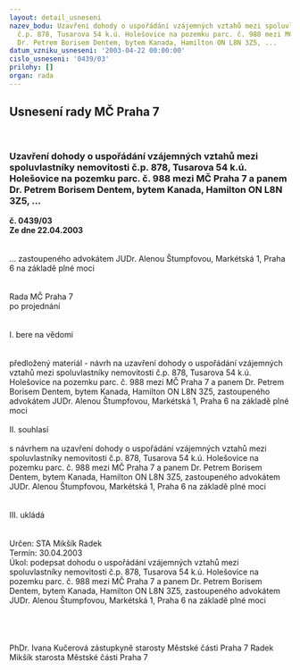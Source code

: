 ```yaml
---
layout: detail_usneseni
nazev_bodu: Uzavření dohody o uspořádání vzájemných vztahů mezi spoluvlastníky nemovitosti
  č.p. 878, Tusarova 54 k.ú. Holešovice na pozemku parc. č. 988 mezi MČ Praha 7 a  panem
  Dr. Petrem Borisem Dentem, bytem Kanada, Hamilton ON L8N 3Z5, ...
datum_vzniku_usneseni: '2003-04-22 00:00:00'
cislo_usneseni: '0439/03'
prilohy: []
organ: rada
---
```

<div id="ucUsn_pList" class="usn">
	<span><h2>Usnesení rady MČ Praha 7 </h2>
<br></span><div class="standBody">
<span><h3>Uzavření dohody o uspořádání vzájemných vztahů mezi spoluvlastníky nemovitosti č.p. 878, Tusarova 54 k.ú. Holešovice na pozemku parc. č. 988 mezi MČ Praha 7 a  panem Dr. Petrem Borisem Dentem, bytem Kanada, Hamilton ON L8N 3Z5, ...</h3></span><div class="center">
		<strong>č. 0439/03</strong><br>
	</div>
<div class="center">
		<strong>Ze dne 22.04.2003</strong><br><br>
	</div>
<br>... zastoupeného advokátem JUDr. Alenou Štumpfovou, Markétská 1, Praha 6 na základě plné moci<br><br><br>Rada MČ Praha 7<br>po projednání<br><br><br>I.	bere na vědomí<br><br> <br>předložený materiál - návrh na uzavření dohody o uspořádání vzájemných vztahů mezi spoluvlastníky nemovitosti č.p. 878, Tusarova 54 k.ú. Holešovice na pozemku parc. č. 988 mezi MČ Praha 7 a  panem Dr. Petrem Borisem Dentem, bytem Kanada, Hamilton ON L8N 3Z5,  zastoupeného advokátem JUDr. Alenou Štumpfovou, Markétská 1, Praha 6 na základě plné moci<br><br>II. souhlasí <br><br>s návrhem na uzavření dohody o uspořádání vzájemných vztahů mezi spoluvlastníky nemovitosti č.p. 878, Tusarova 54 k.ú. Holešovice na pozemku parc. č. 988 mezi MČ Praha 7 a  panem Dr. Petrem Borisem Dentem, bytem Kanada, Hamilton ON L8N 3Z5,  zastoupeného advokátem JUDr. Alenou Štumpfovou, Markétská 1, Praha 6 na základě plné moci<br><br><br>III. ukládá<br><br> <br>Určen:	STA Mikšík Radek<br>Termín: 30.04.2003<br>Úkol:	podepsat dohodu o uspořádání vzájemných vztahů mezi spoluvlastníky nemovitosti č.p. 878, Tusarova 54 k.ú. Holešovice na pozemku parc. č. 988 mezi MČ Praha 7 a  panem Dr. Petrem Borisem Dentem, bytem Kanada, Hamilton ON L8N 3Z5,  zastoupeného advokátem JUDr. Alenou Štumpfovou, Markétská 1, Praha 6 na základě plné moci<br> <br> <br><br>	<br>PhDr. Ivana Kučerová zástupkyně starosty Městské části Praha 7	 Radek Mikšík starosta Městské části Praha 7<br>	<br><br>
</div>
</div>